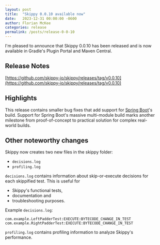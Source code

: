 ```yaml
---
layout: post
title:  "Skippy 0.0.10 available now"
date:   2023-12-31 00:00:00 -0600
author: Florian McKee
categories: release
permalink: /posts/release-0-0-10
---
```


I'm pleased to announce that Skippy 0.0.10 has been released and is now available in Gradle's Plugin Portal and Maven
Central.

## Release Notes

[https://github.com/skippy-io/skippy/releases/tag/v0.0.10](https://github.com/skippy-io/skippy/releases/tag/v0.0.10)

## Highlights

This release contains smaller bug fixes that add support for
[Spring Boot](https://github.com/spring-projects/spring-boot)'s build. Support for Spring Boot's massive multi-module
build marks another milestone from proof-of-concept to practical solution for complex real-world builds.

## Other noteworthy changes

Skippy now creates two new files in the skippy folder:
- `decisions.log`
- `profiling.log`

`decisions.log` contains information about skip-or-execute decisions for each skippified test. This is useful for
- Skippy's functional tests,
- documentation and
- troubleshooting purposes.

Example `decisions.log`:
```
com.example.LeftPadderTest:EXECUTE:BYTECODE_CHANGE_IN_TEST
com.example.RightPadderTest:EXECUTE:BYTECODE_CHANGE_IN_TEST
```

`profiling.log` contains profiling information to analyze Skippy's performance.